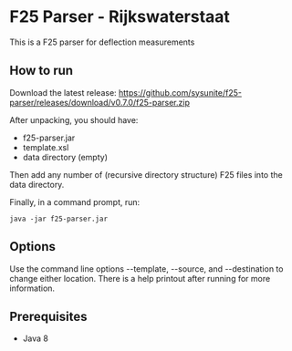# F25 Parser - Rijkswaterstaat
This is a F25 parser for deflection measurements

## How to run
Download the latest release: https://github.com/sysunite/f25-parser/releases/download/v0.7.0/f25-parser.zip

After unpacking, you should have:

- f25-parser.jar
- template.xsl
- data directory (empty)

Then add any number of (recursive directory structure) F25 files into the data directory.

Finally, in a command prompt, run:
```
java -jar f25-parser.jar
```

## Options
Use the command line options --template, --source, and --destination to change either location.
There is a help printout after running for more information.

## Prerequisites

- Java 8
